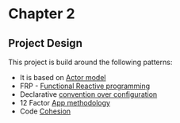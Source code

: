 # Chapter 2

## Project Design

This project is build around the following patterns:

* It is based on [Actor model](https://en.wikipedia.org/wiki/Actor_model)
* FRP - [Functional Reactive programming](https://en.wikipedia.org/wiki/Functional_reactive_programming)
* Declarative [convention over configuration](https://en.wikipedia.org/wiki/Convention_over_configuration)
* 12 Factor [App methodology](https://en.wikipedia.org/wiki/Twelve-Factor_App_methodology)
* Code [Cohesion](https://en.wikipedia.org/wiki/Cohesion_(computer_science))
